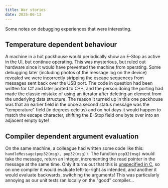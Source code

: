 ```yaml
---
title: War stories
date: 2025-06-13
---
```


Some notes on debugging experiences that were interesting.

## Temperature dependent behaviour

A machine in a hot packhouse would periodically show an E-Stop as active in the UI, but continue operating. This was mysterious, but ruled out hardware since it would have prevented the machine from operating.
Some debugging later (including photos of the message log on the device) revealed we were incorrectly stripping the escape sequences from messages sent back over the USB port. The code in question had been written for C# and later ported to C++, and the person doing the porting had made the classic mistake of using an iterator after deleting an element from the underlying data structure.
The reason it turned up in this one packhouse was that an earlier field in the once a second status message was the "temperature" field (in degrees celcius) and on hot days it would happen to match the escape character, shifting the E-Stop field one byte over into an adjacent empty byte!

## Compiler dependent argument evaluation

On the same machine, a colleague had written some code like this: `handleMessage(pop32(msg), pop32(msg))`.
The function `pop32(msg)` would take the message, return an integer, incrementing the read pointer in the message at the same time.
Only it turns out that this is [unspecified in C](https://stackoverflow.com/a/2934909/19305332), so on one compiler it would evaluate left-to-right as intended, and another it would evaluate backwards, switching the arguments!
This was particularly annoying as our unit tests ran locally on the "good" compiler...

